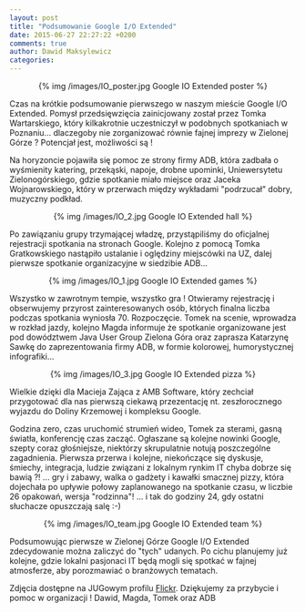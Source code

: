 ```yaml
---
layout: post
title: "Podsumowanie Google I/O Extended"
date: 2015-06-27 22:27:22 +0200
comments: true
author: Dawid Maksylewicz
categories: 
---
```

<center>
{% img /images/IO_poster.jpg Google IO Extended poster %}
</center>

Czas na krótkie podsumowanie pierwszego w naszym mieście Google I/O Extended. Pomysł przedsięwzięcia zainicjowany został przez Tomka Wartarskiego, który kilkakrotnie uczestniczył w podobnych spotkaniach w Poznaniu... dlaczegoby nie zorganizować równie fajnej imprezy w Zielonej Górze ? Potencjał jest, możliwości są !

<!-- more -->

Na horyzoncie pojawiła się pomoc ze strony firmy ADB, która zadbała o wyśmienity katering, przekąski, napoje, drobne upominki, Uniewersytetu Zielonogórskiego, gdzie spotkanie miało miejsce oraz Jaceka Wojnarowskiego, który w przerwach między wykładami "podrzucał" dobry, muzyczny podkład.

<center>
{% img /images/IO_2.jpg Google IO Extended hall %}
</center>

Po zawiązaniu grupy trzymającej władzę, przystąpiliśmy do oficjalnej rejestracji spotkania na stronach Google. Kolejno z pomocą Tomka Gratkowskiego nastąpiło ustalanie i oględziny miejscówki na UZ, dalej pierwsze spotkanie organizacyjne w siedzibie ADB...

<center>
{% img /images/IO_1.jpg Google IO Extended games %}
</center>

Wszystko w zawrotnym tempie, wszystko gra ! Otwieramy rejestrację i obserwujemy przyrost zainteresowanych osób, których finalna liczba podczas spotkania wyniosła 70. Rozpoczęcie. Tomek na scenie, wprowadza w rozkład jazdy, kolejno Magda informuje że spotkanie organizowane jest pod dowództwem Java User Group Zielona Góra oraz zaprasza Katarzynę Sawkę do zaprezentowania firmy ADB, w formie kolorowej, humorystycznej infografiki...

<center>
{% img /images/IO_3.jpg Google IO Extended pizza %}
</center>

Wielkie dzięki dla Macieja Zająca z AMB Software, który zechciał przygotować dla nas pierwszą ciekawą przezentację nt. zeszłorocznego wyjazdu do Doliny Krzemowej i kompleksu Google.

Godzina zero, czas uruchomić strumień wideo, Tomek za sterami, gasną światła, konferencję czas zacząć. Ogłaszane są kolejne nowinki Google, szepty coraz głośniejsze, niektórzy skrupulatnie notują poszczególne zagadnienia. Pierwsza przerwa i kolejne, niekończące się dyskusje, śmiechy, integracja, ludzie związani z lokalnym rynkim IT chyba dobrze się bawią ?! ... gry i zabawy, walka o gadżety i kawałki smacznej pizzy, która dojechała po upływie połowy zaplanowanego na spotkanie czasu, w liczbie 26 opakowań, wersja "rodzinna"! ... i tak do godziny 24, gdy ostatni słuchacze opuszczają salę :-)

<center>
{% img /images/IO_team.jpg Google IO Extended team %}
</center>

Podsumowując pierwsze w Zielonej Górze Google I/O Extended zdecydowanie można zaliczyć do "tych" udanych. Po cichu planujemy już kolejne, gdzie lokalni pasjonaci IT będą mogli się spotkać w fajnej atmosferze, aby porozmawiać o branżowych tematach.

Zdjęcia dostępne na JUGowym profilu [Flickr](https://www.flickr.com/photos/zgjug/sets/72157653668120125). Dziękujemy za przybycie i pomoc w organizacji !
Dawid, Magda, Tomek oraz ADB